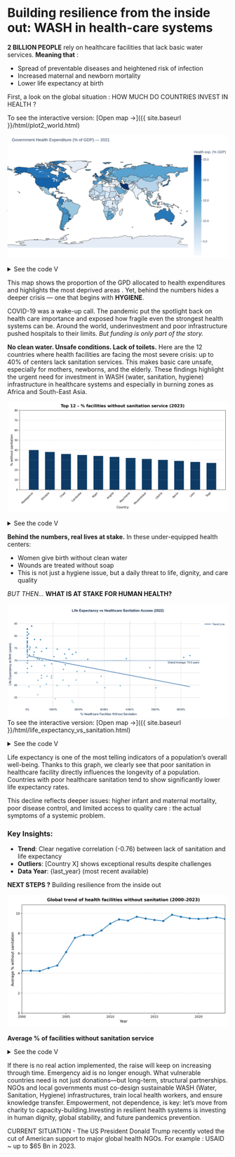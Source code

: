 
# Building resilience from the inside out: WASH in health-care systems

**2 BILLION PEOPLE** rely on healthcare facilities that lack basic water services. **Meaning that** :
- Spread of preventable diseases and heightened risk of infection  
- Increased maternal and newborn mortality  
- Lower life expectancy at birth

First, a look on the global situation : 
HOW MUCH DO COUNTRIES INVEST IN HEALTH ?

To see the interactive version: [Open map →]({{ site.baseurl }}/html/plot2_world.html)


![Government Health Expenditure (% GDP) by country](img/plot2_world.png)


<details>
<summary>See the code V </summary>

```python
import pandas as pd
import plotly.express as px

he = pd.read_csv("89C6C79_ALL_LATEST.csv", sep=";", encoding="utf-8-sig", engine="python")
latest = he["DIM_TIME"].max()
df = he[he["DIM_TIME"] == latest]

fig = px.choropleth(
    df,
    locations="GEO_NAME_SHORT",
    locationmode="country names",
    color="RATE_PER_100_N",
    hover_name="GEO_NAME_SHORT",
    hover_data={"DIM_TIME": True},
    color_continuous_scale=px.colors.sequential.Blues,
    title="Government Health Expenditure (% of GDP) — " + str(latest),
    labels={
        "RATE_PER_100_N": "Health exp. (% GDP)",
        "DIM_TIME": "Year"
    },
    width=900,
    height=500
)

fig.update_traces(
    hovertemplate="In %{customdata[0]}, %{location} allocates %{z:.1f}% of its GDP to health expenditure."
)

fig.update_layout(
    margin=dict(l=0, r=0, t=50, b=0),
    title_x=0.02,
    geo=dict(showframe=False, showcoastlines=True),
    coloraxis_colorbar=dict(
        title="Health exp. (% GDP)",
        ticks="outside",
        tickformat=".1f"
    )
)

fig.show()
fig.write_image("docs/img/plot2_world.png", scale=3, width=900, height=500)
```
</details>

This map shows the proportion of the GPD allocated to health expenditures and highlights the most deprived areas . Yet, behind the numbers hides a deeper crisis — one that begins with **HYGIENE**.

COVID-19 was a wake-up call.
The pandemic put the spotlight back on
health care importance and exposed how
fragile even the strongest health systems can be. Around the world, underinvestment and
poor infrastructure pushed hospitals to their
limits.
*But funding is only part of the story.*

**No clean water. Unsafe conditions. Lack of toilets.**
Here are the 12 countries where health facilities are facing the most severe crisis: up to 40% of centers lack sanitation services. This makes basic care unsafe, especially for mothers, newborns, and the elderly.
These findings highlight the urgent need for investment in WASH (water, sanitation, hygiene) infrastructure in healthcare systems and especially in burning zones as Africa and South-East Asia.

![Top 12 countries – Proportion of health care facilities with no sanitation service](img/top12_nosanitation.png)

<details>
<summary>See the code V </summary>

```python
from plotnine import (
    ggplot, aes, geom_col,
    scale_y_continuous, theme_minimal,
    theme, element_text, labs
)
import pandas as pd

df = pd.read_csv('unicef_indicator_1(7).csv')
last_year = df['time_period'].max()
df_latest = (
    df[df['time_period']==last_year]
      .sort_values('obs_value', ascending=False)
      .head(12)
      .rename(columns={
         'geo_area_name':'country',
         'obs_value':'no_sanitation_pct'
      })
)
top12 = df_latest[['country','no_sanitation_pct']]

p = (
    ggplot(top12, aes(x='country', y='no_sanitation_pct'))
    + geom_col(fill='#0d3b66', width=0.6)
    + scale_y_continuous(expand=(0,0), breaks=range(0,81,10))
    + theme_minimal(base_size=12)
    + theme(
        figure_size=(12, 6),
        axis_text_x=element_text(rotation=45, hjust=1, size=10),
        axis_title_y=element_text(size=12),
        plot_title=element_text(size=14, weight='bold', margin={'b':12})
      )
    + labs(
        title=f"Top 12 countries – % without sanitation ({last_year})",
        x='Country',
        y='% without sanitation'
      )
)

output_path = 'top12_nosanitation.png'
p.save(f'docs/img/{output_path}', width=12, height=6, dpi=200)
```
</details>

**Behind the numbers, real lives at stake.** In these under-equipped health centers:
- Women give birth without clean water
- Wounds are treated without soap  
- This is not just a hygiene issue, but a daily threat to life, dignity, and care quality

*BUT THEN...*
**WHAT IS AT STAKE FOR HUMAN HEALTH?**

![Life Expectancy vs Healthcare Sanitation Access](img/ScatterPlotExpectancy.png)
To see the interactive version: [Open map →]({{ site.baseurl }}/html/life_expectancy_vs_sanitation.html)

<details>
<summary>See the code V</summary>

```python
import pandas as pd
import plotly.express as px
import plotly.graph_objects as go
from sklearn.linear_model import LinearRegression
import numpy as np

# 1) Data Loading and Cleaning
san = pd.read_csv('/content/unicef_indicator_1(7).csv', sep=';', engine='python')
san.columns = [col.strip('\ufeff').strip() for col in san.columns]

san = san[san['indicator'].str.contains('Proportion of health care facilities', na=False)]
san = san[san['sex'] == 'Total']
san['year'] = pd.to_numeric(san['time_period'], errors='coerce')
san['no_san_pct'] = pd.to_numeric(san['obs_value'], errors='coerce')
san = san.dropna(subset=['year', 'no_san_pct'])

meta = pd.read_csv('/content/unicef_metadata.csv', sep=';', engine='python')
meta = meta.rename(columns={'Life expectancy at birth, total (years)': 'life_exp'})
meta['year'] = pd.to_numeric(meta['year'], errors='coerce')
meta['life_exp'] = pd.to_numeric(meta['life_exp'], errors='coerce')
meta = meta.dropna(subset=['year', 'life_exp'])

# 2) Find most recent common year
common_years = sorted(list(set(san['year']).intersection(set(meta['year']))))
if not common_years:
    raise ValueError("No common years found between datasets")

last_year = max(common_years)
san_latest = san[san['year'] == last_year][['country', 'no_san_pct']]
meta_latest = meta[meta['year'] == last_year][['country', 'life_exp']]

# 3) Data Merging
san_latest['country'] = san_latest['country'].str.strip().str.upper()
meta_latest['country'] = meta_latest['country'].str.strip().str.upper()
df_scatter = pd.merge(san_latest, meta_latest, on='country', how='inner')

if df_scatter.empty:
    raise ValueError("No country matches found")

# 4) Create blue color gradient (darker blue = higher life expectancy)
df_scatter['color_intensity'] = (df_scatter['life_exp'] - df_scatter['life_exp'].min()) / (df_scatter['life_exp'].max() - df_scatter['life_exp'].min())
colorscale = [[0, '#a6cee3'], [1, '#1f78b4']]  # Light to dark blue gradient

# 5) Calculate regression line
X = df_scatter['no_san_pct'].values.reshape(-1, 1)
y = df_scatter['life_exp'].values
model = LinearRegression().fit(X, y)
trend_line = model.predict(X)

# 6) Create interactive visualization
fig = px.scatter(
    df_scatter,
    x='no_san_pct',
    y='life_exp',
    color='color_intensity',
    color_continuous_scale=colorscale,
    hover_name='country',
    hover_data={
        'no_san_pct': ':.1f%',
        'life_exp': ':.1f years',
        'color_intensity': False
    },
    labels={
        'no_san_pct': '% Healthcare Facilities Without Sanitation',
        'life_exp': 'Life Expectancy at Birth (years)',
    },
    title=f'Life Expectancy vs Healthcare Sanitation Access ({last_year})'
)

# Add trend line
fig.add_trace(
    go.Scatter(
        x=df_scatter['no_san_pct'],
        y=trend_line,
        mode='lines',
        name='Trend Line',
        line=dict(color='#08519c', width=2),  # Dark blue trend line
        hoverinfo='skip'
    )
)

# Add average line (now in dark blue instead of green)
mean_life_exp = df_scatter['life_exp'].mean()
fig.add_hline(
    y=mean_life_exp,
    line_dash="dot",
    annotation_text=f"Global Average: {mean_life_exp:.1f} years",
    annotation_position="bottom right",
    line_color="#08519c",  # Dark blue average line
    annotation_font_size=12
)

# Customize layout
fig.update_layout(
    coloraxis_showscale=False,
    plot_bgcolor='white',
    paper_bgcolor='white',
    font=dict(family="Arial", size=12),
    hoverlabel=dict(
        bgcolor="white",
        font_size=12,
        font_family="Arial"
    ),
    title={
        'text': f"<b>Life Expectancy vs Healthcare Sanitation Access ({last_year})</b>",
        'y':0.95,
        'x':0.5,
        'xanchor': 'center',
        'yanchor': 'top',
        'font': {'size': 16}
    },
    margin=dict(l=20, r=20, t=80, b=20)
)

# Axis formatting
fig.update_xaxes(
    title_standoff=10,
    tickformat=".0%",
    showgrid=True, 
    gridwidth=0.5, 
    gridcolor='LightGrey'
)

fig.update_yaxes(
    title_standoff=10,
    showgrid=True, 
    gridwidth=0.5, 
    gridcolor='LightGrey'
)

# Display
fig.show()

# Save as interactive HTML
output_path = '/content/life_expectancy_vs_sanitation.html'
fig.write_html(output_path)
print(f"\nInteractive visualization saved to: {output_path}")
print(f"To share this visualization: [Open interactive chart →](/content/life_expectancy_vs_sanitation.html)")
```
</details>



Life expectancy is one of the most telling indicators of a population’s overall well-being. Thanks to this graph, we clearly see that poor sanitation in healthcare facility directly influences the longevity of a population.
Countries with poor healthcare sanitation tend to show significantly lower life expectancy rates.

This decline reflects deeper issues: higher infant and maternal mortality, poor disease control, and limited access to quality care : the actual symptoms of a systemic problem.

### Key Insights:
- **Trend**: Clear negative correlation (-0.76) between lack of sanitation and life expectancy
- **Outliers**: [Country X] shows exceptional results despite challenges
- **Data Year**: {last_year} (most recent available)


**NEXT STEPS ?** Building resilience from the inside out

![Global sanitation coverage trend (2000–2023)](img/global_sanitation_trend.png)

**Average % of facilities without sanitation service**  

<details>
<summary>See the code V</summary>

```python
import pandas as pd
import matplotlib.pyplot as plt

df = pd.read_csv('/content/unicef_indicator_1(7).csv', sep=';')

mask = (
    df['indicator'].str.contains('no sanitation', case=False, na=False)
    & (df['sex'] == 'Total')
)
sub = df.loc[mask, ['time_period', 'obs_value']].copy()

sub['year'] = pd.to_numeric(sub['time_period'], errors='coerce')
trend = (
    sub.dropna(subset=['year'])
       .groupby('year')['obs_value']
       .mean()
       .reset_index()
       .sort_values('year')
)

fig, ax = plt.subplots(figsize=(10, 6))
ax.plot(trend['year'], trend['obs_value'], marker='o', linewidth=2, label='% global without sanitation')
ax.set_xlim(2000, trend['year'].max())
ax.set_ylim(0, trend['obs_value'].max() * 1.1)
ax.set_title("Global trend of health facilities without sanitation (2000–2023)", 
             fontsize=14, fontweight='bold', pad=12)
ax.set_xlabel("Year", fontsize=12)
ax.set_ylabel("Average % without sanitation", fontsize=12)
ax.grid(axis='y', linestyle='--', alpha=0.5)
plt.tight_layout()
plt.show()
```
</details>

If there is no real action implemented, the raise will keep on increasing through time.
Emergency aid is no longer enough. What vulnerable countries need is not just donations—but long-term, structural
partnerships.
NGOs and local governments must co-design sustainable WASH (Water, Sanitation, Hygiene) infrastructures, train
local health workers, and ensure knowledge transfer.
Empowerment, not dependence, is key: let’s move from charity to capacity-building.Investing in resilient health systems is investing in human dignity, global stability, and future pandemics prevention.


CURRENT SITUATION - The US President Donald Trump recently voted the cut of American support to major global health NGOs.
For example : USAID ~ up to $65 Bn in 2023.


